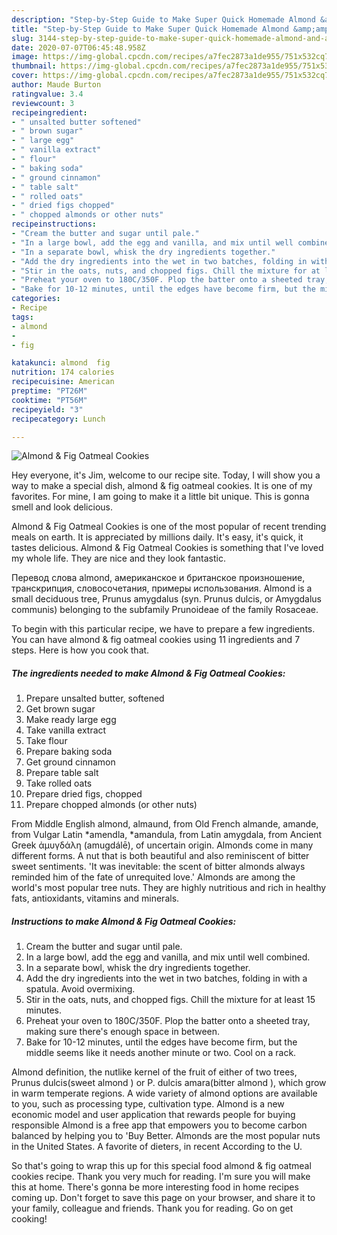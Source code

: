 ```yaml
---
description: "Step-by-Step Guide to Make Super Quick Homemade Almond &amp;amp; Fig Oatmeal Cookies"
title: "Step-by-Step Guide to Make Super Quick Homemade Almond &amp;amp; Fig Oatmeal Cookies"
slug: 3144-step-by-step-guide-to-make-super-quick-homemade-almond-and-amp-fig-oatmeal-cookies
date: 2020-07-07T06:45:48.958Z
image: https://img-global.cpcdn.com/recipes/a7fec2873a1de955/751x532cq70/almond-fig-oatmeal-cookies-recipe-main-photo.jpg
thumbnail: https://img-global.cpcdn.com/recipes/a7fec2873a1de955/751x532cq70/almond-fig-oatmeal-cookies-recipe-main-photo.jpg
cover: https://img-global.cpcdn.com/recipes/a7fec2873a1de955/751x532cq70/almond-fig-oatmeal-cookies-recipe-main-photo.jpg
author: Maude Burton
ratingvalue: 3.4
reviewcount: 3
recipeingredient:
- " unsalted butter softened"
- " brown sugar"
- " large egg"
- " vanilla extract"
- " flour"
- " baking soda"
- " ground cinnamon"
- " table salt"
- " rolled oats"
- " dried figs chopped"
- " chopped almonds or other nuts"
recipeinstructions:
- "Cream the butter and sugar until pale."
- "In a large bowl, add the egg and vanilla, and mix until well combined."
- "In a separate bowl, whisk the dry ingredients together."
- "Add the dry ingredients into the wet in two batches, folding in with a spatula. Avoid overmixing."
- "Stir in the oats, nuts, and chopped figs. Chill the mixture for at least 15 minutes."
- "Preheat your oven to 180C/350F. Plop the batter onto a sheeted tray, making sure there&#39;s enough space in between."
- "Bake for 10-12 minutes, until the edges have become firm, but the middle seems like it needs another minute or two. Cool on a rack."
categories:
- Recipe
tags:
- almond
- 
- fig

katakunci: almond  fig 
nutrition: 174 calories
recipecuisine: American
preptime: "PT26M"
cooktime: "PT56M"
recipeyield: "3"
recipecategory: Lunch

---
```



![Almond &amp; Fig Oatmeal Cookies](https://img-global.cpcdn.com/recipes/a7fec2873a1de955/751x532cq70/almond-fig-oatmeal-cookies-recipe-main-photo.jpg)

Hey everyone, it's Jim, welcome to our recipe site. Today, I will show you a way to make a special dish, almond &amp; fig oatmeal cookies. It is one of my favorites. For mine, I am going to make it a little bit unique. This is gonna smell and look delicious.

Almond &amp; Fig Oatmeal Cookies is one of the most popular of recent trending meals on earth. It is appreciated by millions daily. It's easy, it's quick, it tastes delicious. Almond &amp; Fig Oatmeal Cookies is something that I've loved my whole life. They are nice and they look fantastic.

Перевод слова almond, американское и британское произношение, транскрипция, словосочетания, примеры использования. Almond is a small deciduous tree, Prunus amygdalus (syn. Prunus dulcis, or Amygdalus communis) belonging to the subfamily Prunoideae of the family Rosaceae.


To begin with this particular recipe, we have to prepare a few ingredients. You can have almond &amp; fig oatmeal cookies using 11 ingredients and 7 steps. Here is how you cook that.

<!--inarticleads1-->

##### The ingredients needed to make Almond &amp; Fig Oatmeal Cookies:

1. Prepare  unsalted butter, softened
1. Get  brown sugar
1. Make ready  large egg
1. Take  vanilla extract
1. Take  flour
1. Prepare  baking soda
1. Get  ground cinnamon
1. Prepare  table salt
1. Take  rolled oats
1. Prepare  dried figs, chopped
1. Prepare  chopped almonds (or other nuts)


From Middle English almond, almaund, from Old French almande, amande, from Vulgar Latin *amendla, *amandula, from Latin amygdala, from Ancient Greek ἀμυγδάλη (amugdálē), of uncertain origin. Almonds come in many different forms. A nut that is both beautiful and also reminiscent of bitter sweet sentiments. &#39;It was inevitable: the scent of bitter almonds always reminded him of the fate of unrequited love.&#39; Almonds are among the world&#39;s most popular tree nuts. They are highly nutritious and rich in healthy fats, antioxidants, vitamins and minerals. 

<!--inarticleads2-->

##### Instructions to make Almond &amp; Fig Oatmeal Cookies:

1. Cream the butter and sugar until pale.
1. In a large bowl, add the egg and vanilla, and mix until well combined.
1. In a separate bowl, whisk the dry ingredients together.
1. Add the dry ingredients into the wet in two batches, folding in with a spatula. Avoid overmixing.
1. Stir in the oats, nuts, and chopped figs. Chill the mixture for at least 15 minutes.
1. Preheat your oven to 180C/350F. Plop the batter onto a sheeted tray, making sure there&#39;s enough space in between.
1. Bake for 10-12 minutes, until the edges have become firm, but the middle seems like it needs another minute or two. Cool on a rack.


Almond definition, the nutlike kernel of the fruit of either of two trees, Prunus dulcis(sweet almond ) or P. dulcis amara(bitter almond ), which grow in warm temperate regions. A wide variety of almond options are available to you, such as processing type, cultivation type. Almond is a new economic model and user application that rewards people for buying responsible Almond is a free app that empowers you to become carbon balanced by helping you to &#39;Buy Better. Almonds are the most popular nuts in the United States. A favorite of dieters, in recent According to the U. 

So that's going to wrap this up for this special food almond &amp; fig oatmeal cookies recipe. Thank you very much for reading. I'm sure you will make this at home. There's gonna be more interesting food in home recipes coming up. Don't forget to save this page on your browser, and share it to your family, colleague and friends. Thank you for reading. Go on get cooking!
